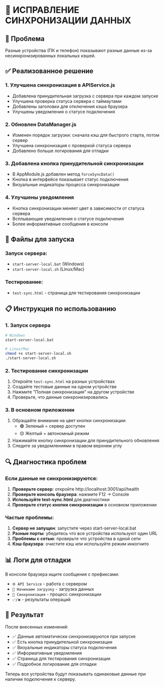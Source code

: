 # 🔄 ИСПРАВЛЕНИЕ СИНХРОНИЗАЦИИ ДАННЫХ

## 🎯 Проблема
Разные устройства (ПК и телефон) показывают разные данные из-за несинхронизированных локальных кэшей.

## ✅ Реализованное решение

### 1. Улучшена синхронизация в APIService.js
- Добавлена принудительная загрузка с сервера при каждом запуске
- Улучшена проверка статуса сервера с таймаутами
- Добавлены заголовки для отключения кэша браузера
- Улучшены уведомления о статусе подключения

### 2. Обновлен DataManager.js
- Изменен порядок загрузки: сначала кэш для быстрого старта, потом сервер
- Улучшена синхронизация с проверкой статуса сервера
- Добавлено больше логирования для отладки

### 3. Добавлена кнопка принудительной синхронизации
- В AppModule.js добавлен метод `forceSyncData()`
- Кнопка в интерфейсе показывает статус подключения
- Визуальные индикаторы процесса синхронизации

### 4. Улучшены уведомления
- Кнопка синхронизации меняет цвет в зависимости от статуса сервера
- Всплывающие уведомления о статусе подключения
- Более информативные сообщения в консоли

## 🚀 Файлы для запуска

### Запуск сервера:
- `start-server-local.bat` (Windows)
- `start-server-local.sh` (Linux/Mac)

### Тестирование:
- `test-sync.html` - страница для тестирования синхронизации

## 📋 Инструкция по использованию

### 1. Запуск сервера
```bash
# Windows
start-server-local.bat

# Linux/Mac  
chmod +x start-server-local.sh
./start-server-local.sh
```

### 2. Тестирование синхронизации
1. Откройте `test-sync.html` на разных устройствах
2. Создайте тестовые данные на одном устройстве
3. Нажмите "Полная синхронизация" на другом устройстве
4. Проверьте, что данные синхронизировались

### 3. В основном приложении
1. Обращайте внимание на цвет кнопки синхронизации:
   - 🟢 Зеленый = сервер доступен
   - 🟡 Желтый = автономный режим
2. Нажимайте кнопку синхронизации для принудительного обновления
3. Следите за уведомлениями в правом верхнем углу

## 🔍 Диагностика проблем

### Если данные не синхронизируются:

1. **Проверьте сервер**: откройте http://localhost:3001/api/health
2. **Проверьте консоль браузера**: нажмите F12 → Console
3. **Используйте test-sync.html** для диагностики
4. **Проверьте статус кнопки синхронизации** в основном приложении

### Частые проблемы:

1. **Сервер не запущен**: запустите через start-server-local.bat
2. **Разные порты**: убедитесь что все устройства используют один URL
3. **Проблемы с сетью**: проверьте что устройства в одной сети
4. **Кэш браузера**: очистите кэш или используйте режим инкогнито

## 📊 Логи для отладки

В консоли браузера ищите сообщения с префиксами:
- `🌐 API Service` - работа с сервером
- `📅 Начинаем загрузку` - загрузка данных  
- `🔄 Синхронизация` - процесс синхронизации
- `✅/❌` - результаты операций

## 🎯 Результат

После внесенных изменений:
- ✅ Данные автоматически синхронизируются при запуске
- ✅ Есть кнопка принудительной синхронизации
- ✅ Визуальные индикаторы статуса подключения
- ✅ Информативные уведомления
- ✅ Страница для тестирования синхронизации
- ✅ Подробное логирование для отладки

Теперь все устройства будут показывать одинаковые данные при наличии подключения к серверу.
